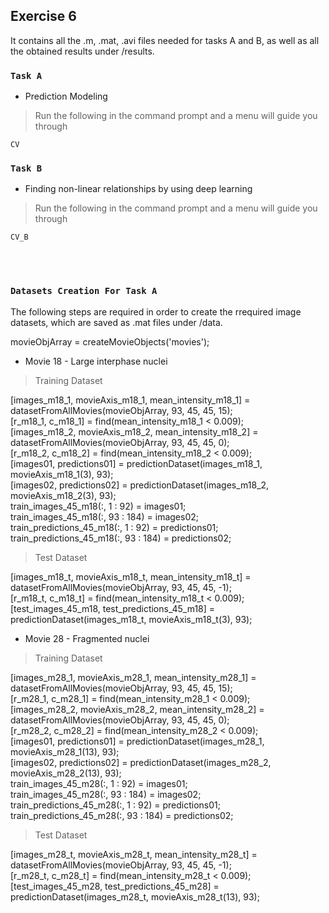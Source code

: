 ## Exercise 6

It contains all the .m, .mat, .avi files needed for tasks A and B, as well as all the obtained results under /results. <br />

### `Task A`

* Prediction Modeling

> Run the following in the command prompt and a menu will guide you through

```
CV
```


### `Task B`

* Finding non-linear relationships by using deep learning

> Run the following in the command prompt and a menu will guide you through

``` 
CV_B
```

<br /><br />

### `Datasets Creation For Task A`

The following steps are required in order to create the rrequired image datasets, which are saved as .mat files under /data.

movieObjArray = createMovieObjects('movies');<br/>

* Movie 18 - Large interphase nuclei

> Training Dataset

 [images_m18_1, movieAxis_m18_1, mean_intensity_m18_1] = datasetFromAllMovies(movieObjArray, 93, 45, 45, 15);<br/>
 [r_m18_1, c_m18_1] = find(mean_intensity_m18_1 < 0.009);<br/>
 [images_m18_2, movieAxis_m18_2, mean_intensity_m18_2] = datasetFromAllMovies(movieObjArray, 93, 45, 45, 0);<br/>
 [r_m18_2, c_m18_2] = find(mean_intensity_m18_2 < 0.009);<br/>
 [images01, predictions01] = predictionDataset(images_m18_1, movieAxis_m18_1(3), 93);<br/>
 [images02, predictions02] = predictionDataset(images_m18_2, movieAxis_m18_2(3), 93);<br/>
 train_images_45_m18(:, 1 : 92) = images01;<br/>
 train_images_45_m18(:, 93 : 184) = images02;<br/>
 train_predictions_45_m18(:, 1 : 92) = predictions01;<br/>
 train_predictions_45_m18(:, 93 : 184) = predictions02;<br/>

> Test Dataset

 [images_m18_t, movieAxis_m18_t, mean_intensity_m18_t] = datasetFromAllMovies(movieObjArray, 93, 45, 45, -1);<br/>
 [r_m18_t, c_m18_t] = find(mean_intensity_m18_t < 0.009);<br/>
 [test_images_45_m18, test_predictions_45_m18] = predictionDataset(images_m18_t, movieAxis_m18_t(3), 93);<br/>
 
 
 * Movie 28 - Fragmented nuclei

> Training Dataset

 [images_m28_1, movieAxis_m28_1, mean_intensity_m28_1] = datasetFromAllMovies(movieObjArray, 93, 45, 45, 15);<br/>
 [r_m28_1, c_m28_1] = find(mean_intensity_m28_1 < 0.009);<br/>
 [images_m28_2, movieAxis_m28_2, mean_intensity_m28_2] = datasetFromAllMovies(movieObjArray, 93, 45, 45, 0);<br/>
 [r_m28_2, c_m28_2] = find(mean_intensity_m28_2 < 0.009);<br/>
 [images01, predictions01] = predictionDataset(images_m28_1, movieAxis_m28_1(13), 93);<br/>
 [images02, predictions02] = predictionDataset(images_m28_2, movieAxis_m28_2(13), 93);<br/>
 train_images_45_m28(:, 1 : 92) = images01;<br/>
 train_images_45_m28(:, 93 : 184) = images02;<br/>
 train_predictions_45_m28(:, 1 : 92) = predictions01;<br/>
 train_predictions_45_m28(:, 93 : 184) = predictions02;<br/>

> Test Dataset

 [images_m28_t, movieAxis_m28_t, mean_intensity_m28_t] = datasetFromAllMovies(movieObjArray, 93, 45, 45, -1);<br/>
 [r_m28_t, c_m28_t] = find(mean_intensity_m28_t < 0.009);<br/>
 [test_images_45_m28, test_predictions_45_m28] = predictionDataset(images_m28_t, movieAxis_m28_t(13), 93);<br/>
